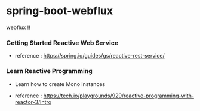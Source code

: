 # spring-boot-webflux

webflux !! 


### Getting Started Reactive Web Service

- reference : https://spring.io/guides/gs/reactive-rest-service/

### Learn Reactive Programming

- Learn how to create Mono instances

- reference : https://tech.io/playgrounds/929/reactive-programming-with-reactor-3/Intro





